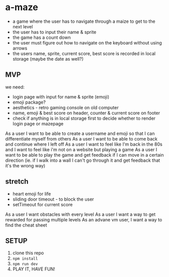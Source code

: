 # a-maze

-   a game where the user has to navigate through a maize to get to the next level
-   the user has to input their name & sprite
-   the game has a count down
-   the user must figure out how to navigate on the keyboard without using arrows
-   the users name, sprite, current score, best score is recorded in local storage (maybe the date as well?)

## MVP

we need:

-   login page with input for name & sprite (emoji)
-   emoji package?
-   aesthetics - retro gaming console on old computer
-   name, emoji & best score on header, counter & current score on footer
-   check if anything is in local storage first to decide whether to render login page or mazepage

As a user I want to be able to create a username and emoji so that I can differentiate myself from others
As a user I want to be able to come back and continue where I left off
As a user I want to feel like I'm back in the 80s and I want to feel like i'm not on a website but playing a game
As a user I want to be able to play the game and get feedback if I can move in a certain direction (ie. if I walk into a wall I can't go through it and get feedback that it's the wrong way)

## stretch

-   heart emoji for life
-   sliding door timeout - to block the user
-   setTimeout for current score

As a user I want obstacles with every level
As a user I want a way to get rewarded for passing multiple levels
As an advane vm user, I want a way to find the cheat sheet

## SETUP 

1. clone this repo
2. ```npm install```
3. ```npm run dev```
4. PLAY IT, HAVE FUN!
